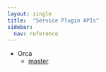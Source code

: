 ```yaml
---
layout: single
title:  "Service Plugin APIs"
sidebar:
  nav: reference
---
```


- Orca
  - [master](/reference/api/service-plugin-apis/orca-api/master/orca-api/)
